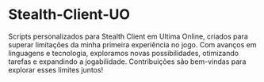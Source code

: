 # Stealth-Client-UO
Scripts personalizados para Stealth Client em Ultima Online, criados para superar limitações da minha primeira experiência no jogo. Com avanços em linguagens e tecnologia, exploramos novas possibilidades, otimizando tarefas e expandindo a jogabilidade. Contribuições são bem-vindas para explorar esses limites juntos!
